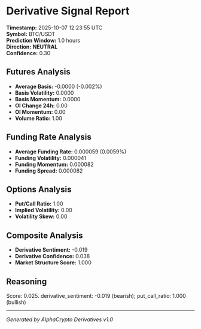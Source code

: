 # Derivative Signal Report

**Timestamp:** 2025-10-07 12:23:55 UTC  
**Symbol:** BTC/USDT  
**Prediction Window:** 1.0 hours  
**Direction:** **NEUTRAL**  
**Confidence:** 0.30

## Futures Analysis
- **Average Basis:** -0.0000 (-0.002%)
- **Basis Volatility:** 0.0000
- **Basis Momentum:** 0.0000
- **OI Change 24h:** 0.00
- **OI Momentum:** 0.00
- **Volume Ratio:** 1.00

## Funding Rate Analysis
- **Average Funding Rate:** 0.000059 (0.0059%)
- **Funding Volatility:** 0.000041
- **Funding Momentum:** 0.000082
- **Funding Spread:** 0.000082

## Options Analysis
- **Put/Call Ratio:** 1.00
- **Implied Volatility:** 0.00
- **Volatility Skew:** 0.00

## Composite Analysis
- **Derivative Sentiment:** -0.019
- **Derivative Confidence:** 0.038
- **Market Structure Score:** 1.000

## Reasoning
Score: 0.025. derivative_sentiment: -0.019 (bearish); put_call_ratio: 1.000 (bullish)

---
*Generated by AlphaCrypto Derivatives v1.0*
